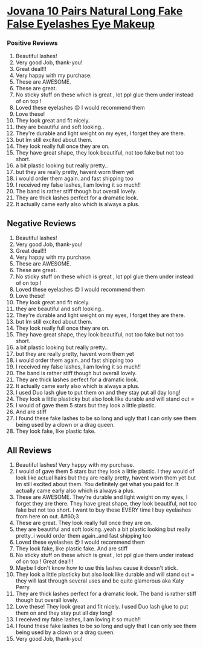 # [Jovana 10 Pairs Natural Long Fake False Eyelashes Eye Makeup](https://products.checkmycream.com/products/Jovana-10-Pairs-Natural-Long-Fake-False-Eyelashes-Eye-Makeup.html)

### Positive Reviews

<ol>
      <li>Beautiful lashes!</li>
      <li>Very good Job, thank-you!</li>
      <li>Great deal!!!</li>
      <li>Very happy with my purchase.</li>
      <li>These are AWESOME.</li>
      <li>These are great.  </li>
      <li>No sticky stuff on these which is great , lot ppl glue them under instead of on top !</li>
      <li>Loved these eyelashes 😍 I would recommend them</li>
      <li>Love these!</li>
      <li>They look great and fit nicely.</li>
      <li>they are beautiful and soft looking..</li>
      <li>They&#x27;re durable and light weight on my eyes, I forget they are there.</li>
      <li>but Im still excited about them.</li>
      <li>They look really full once they are on.</li>
      <li>They have great shape, they look beautiful, not too fake but not too short.</li>
      <li>a bit plastic looking but really pretty..</li>
      <li>but they are really pretty, havent worn them yet</li>
      <li>i would order them again..and fast shipping too</li>
      <li>I received my false lashes, I am loving it so much!!</li>
      <li>The band is rather stiff though but overall lovely.</li>
      <li>They are thick lashes perfect for a dramatic look.</li>
      <li>It actually came early also which is always a plus.</li>
</ol>


<h2>Negative Reviews</h2>
<ol>
<li> Beautiful lashes!</li>
<li> Very good Job, thank-you!</li>
<li> Great deal!!!</li>
<li> Very happy with my purchase.</li>
<li> These are AWESOME.</li>
<li> These are great.  </li>
<li> No sticky stuff on these which is great , lot ppl glue them under instead of on top !</li>
<li> Loved these eyelashes 😍 I would recommend them</li>
<li> Love these!</li>
<li> They look great and fit nicely.</li>
<li> they are beautiful and soft looking..</li>
<li> They&#x27;re durable and light weight on my eyes, I forget they are there.</li>
<li> but Im still excited about them.</li>
<li> They look really full once they are on.</li>
<li> They have great shape, they look beautiful, not too fake but not too short.</li>
<li> a bit plastic looking but really pretty..</li>
<li> but they are really pretty, havent worn them yet</li>
<li> i would order them again..and fast shipping too</li>
<li> I received my false lashes, I am loving it so much!!</li>
<li> The band is rather stiff though but overall lovely.</li>
<li> They are thick lashes perfect for a dramatic look.</li>
<li> It actually came early also which is always a plus.</li>
<li> I used Duo lash glue to put them on and they stay put all day long!</li>
<li> They look a little plasticky but also look like durable and will stand out &#x3D;</li>
<li> I would of gave them 5 stars but they look a little plastic.</li>
<li> And are stiff</li>
<li> I found these fake lashes to be so long and ugly that I can only see them being used by a clown or a drag queen.</li>
<li> They look fake, like plastic fake.</li>
</ol>

<h2>All Reviews</h2>

<ol>
    <li> Beautiful lashes! Very happy with my purchase.</li>
    <li> I would of gave them 5 stars but they look a little plastic. I they would of look like actual hairs but they are really pretty, havent worn them yet but Im still excited about them. You definitely get what you paid for. It actually came early also which is always a plus.</li>
    <li> These are AWESOME. They&#x27;re durable and light weight on my eyes, I forget they are there. They have great shape, they look beautiful, not too fake but not too short. I want to buy these EVERY time I buy eyelashes from here on out. &amp;#60;3</li>
    <li> These are great.  They look really full once they are on.</li>
    <li> they are beautiful and soft looking..yeah a bit plastic looking but really pretty..i would order them again..and fast shipping too</li>
    <li> Loved these eyelashes 😍 I would recommend them</li>
    <li> They look fake, like plastic fake. And are stiff</li>
    <li> No sticky stuff on these which is great , lot ppl glue them under instead of on top ! Great deal!!!</li>
    <li> Maybe I don&#x27;t know how to use this lashes cause it doesn&#x27;t stick.</li>
    <li> They look a little plasticky but also look like durable and will stand out &#x3D; they will last through several uses and be quite glamorous aka Katy Perry.</li>
    <li> They are thick lashes perfect for a dramatic look. The band is rather stiff though but overall lovely.</li>
    <li> Love these! They look great and fit nicely. I used Duo lash glue to put them on and they stay put all day long!</li>
    <li> I received my false lashes, I am loving it so much!!</li>
    <li> I found these fake lashes to be so long and ugly that I can only see them being used by a clown or a drag queen.</li>
    <li> Very good Job, thank-you!</li>
</ol>




